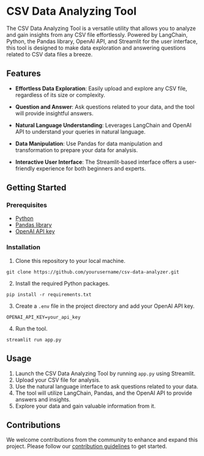 # CSV Data Analyzing Tool


The CSV Data Analyzing Tool is a versatile utility that allows you to analyze and gain insights from any CSV file effortlessly. Powered by LangChain, Python, the Pandas library, OpenAI API, and Streamlit for the user interface, this tool is designed to make data exploration and answering questions related to CSV data files a breeze.

## Features

- **Effortless Data Exploration**: Easily upload and explore any CSV file, regardless of its size or complexity.

- **Question and Answer**: Ask questions related to your data, and the tool will provide insightful answers.

- **Natural Language Understanding**: Leverages LangChain and OpenAI API to understand your queries in natural language.

- **Data Manipulation**: Use Pandas for data manipulation and transformation to prepare your data for analysis.

- **Interactive User Interface**: The Streamlit-based interface offers a user-friendly experience for both beginners and experts.

## Getting Started

### Prerequisites

- [Python](https://www.python.org/downloads/)
- [Pandas library](https://pandas.pydata.org/)
- [OpenAI API key](https://beta.openai.com/signup/)

### Installation

1. Clone this repository to your local machine.

```shell
git clone https://github.com/yourusername/csv-data-analyzer.git
```

2. Install the required Python packages.

```shell
pip install -r requirements.txt
```

3. Create a `.env` file in the project directory and add your OpenAI API key.

```shell
OPENAI_API_KEY=your_api_key
```

4. Run the tool.

```shell
streamlit run app.py
```

## Usage

1. Launch the CSV Data Analyzing Tool by running `app.py` using Streamlit.
2. Upload your CSV file for analysis.
3. Use the natural language interface to ask questions related to your data.
4. The tool will utilize LangChain, Pandas, and the OpenAI API to provide answers and insights.
5. Explore your data and gain valuable information from it.

## Contributions

We welcome contributions from the community to enhance and expand this project. Please follow our [contribution guidelines](CONTRIBUTING.md) to get started.

